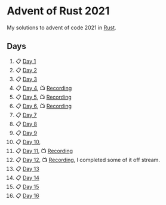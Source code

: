 # Advent of Rust 2021

My solutions to advent of code 2021 in [Rust](https://www.rust-lang.org/).

## Days

1. :clipboard: [Day 1](https://github.com/k0nserv/advent-of-rust-2021/blob/main/src/day01.rs)
1. :clipboard: [Day 2](https://github.com/k0nserv/advent-of-rust-2021/blob/main/src/day02.rs)
1. :clipboard: [Day 3](https://github.com/k0nserv/advent-of-rust-2021/blob/main/src/day03.rs)
1. :clipboard: [Day 4](https://github.com/k0nserv/advent-of-rust-2021/blob/main/src/day04.rs), :tv: [Recording](https://www.twitch.tv/videos/1223707642)
1. :clipboard: [Day 5](https://github.com/k0nserv/advent-of-rust-2021/blob/main/src/day05.rs), :tv: [Recording](https://www.twitch.tv/videos/1224768008)
1. :clipboard: [Day 6](https://github.com/k0nserv/advent-of-rust-2021/blob/main/src/day06.rs), :tv: [Recording](https://www.twitch.tv/videos/1226014791)
1. :clipboard: [Day 7](https://github.com/k0nserv/advent-of-rust-2021/blob/main/src/day07.rs)
1. :clipboard: [Day 8](https://github.com/k0nserv/advent-of-rust-2021/blob/main/src/day08.rs)
1. :clipboard: [Day 9](https://github.com/k0nserv/advent-of-rust-2021/blob/main/src/day09.rs)
1. :clipboard: [Day 10](https://github.com/k0nserv/advent-of-rust-2021/blob/main/src/day10.rs),
1. :clipboard: [Day 11](https://github.com/k0nserv/advent-of-rust-2021/blob/main/src/day11.rs), :tv: [Recording](https://www.twitch.tv/videos/1231545935)
1. :clipboard: [Day 12](https://github.com/k0nserv/advent-of-rust-2021/blob/main/src/day12.rs), :tv: [Recording](https://www.twitch.tv/videos/1231545935?t=00h49m02s), I completed some of it off stream.
1. :clipboard: [Day 13](https://github.com/k0nserv/advent-of-rust-2021/blob/main/src/day13.rs)
1. :clipboard: [Day 14](https://github.com/k0nserv/advent-of-rust-2021/blob/main/src/day14.rs)
1. :clipboard: [Day 15](https://github.com/k0nserv/advent-of-rust-2021/blob/main/src/day15.rs)
1. :clipboard: [Day 16](https://github.com/k0nserv/advent-of-rust-2021/blob/main/src/day16.rs)
